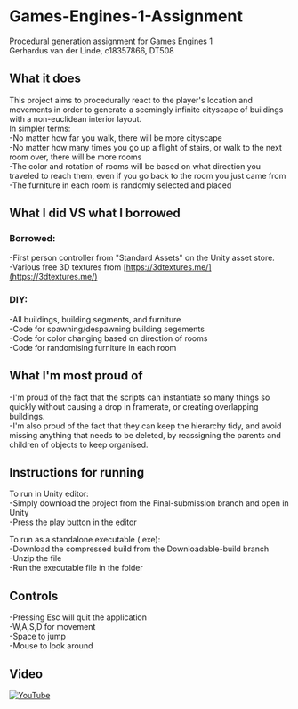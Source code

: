 # Games-Engines-1-Assignment
Procedural generation assignment for Games Engines 1  
Gerhardus van der Linde, c18357866, DT508


## What it does
This project aims to procedurally react to the player's location and movements in order to generate a seemingly infinite cityscape of buildings with a non-euclidean interior layout.  
In simpler terms:  
-No matter how far you walk, there will be more cityscape  
-No matter how many times you go up a flight of stairs, or walk to the next room over, there will be more rooms  
-The color and rotation of rooms will be based on what direction you traveled to reach them, even if you go back to the room you just came from  
-The furniture in each room is randomly selected and placed

## What I did VS what I borrowed
### Borrowed:
-First person controller from "Standard Assets" on the Unity asset store.  
-Various free 3D textures from [https://3dtextures.me/](https://3dtextures.me/)  

### DIY:
-All buildings, building segments, and furniture  
-Code for spawning/despawning building segements  
-Code for color changing based on direction of rooms  
-Code for randomising furniture in each room  

## What I'm most proud of
-I'm proud of the fact that the scripts can instantiate so many things so quickly without causing a drop in framerate, or creating overlapping buildings.  
-I'm also proud of the fact that they can keep the hierarchy tidy, and avoid missing anything that needs to be deleted, by reassigning the parents and children of objects to keep organised.  

## Instructions for running
To run in Unity editor:  
-Simply download the project from the Final-submission branch and open in Unity  
-Press the play button in the editor  

To run as a standalone executable (.exe):  
-Download the compressed build from the Downloadable-build branch  
-Unzip the file  
-Run the executable file in the folder  

## Controls
-Pressing Esc will quit the application  
-W,A,S,D for movement  
-Space to jump  
-Mouse to look around

## Video
[![YouTube](https://img.youtube.com/vi/0xyRtCJrhMY/0.jpg)](https://youtu.be/0xyRtCJrhMY)